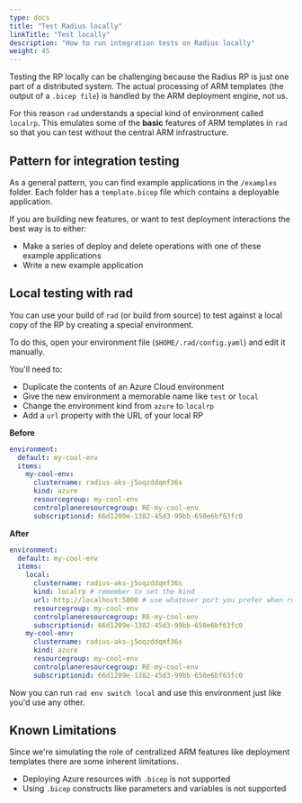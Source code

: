 ```yaml
---
type: docs
title: "Test Radius locally"
linkTitle: "Test locally"
description: "How to run integration tests on Radius locally"
weight: 45
---
```


Testing the RP locally can be challenging because the Radius RP is just one part of a distributed system. The actual processing of ARM templates (the output of a `.bicep file`) is handled by the ARM deployment engine, not us.

For this reason `rad` understands a special kind of environment called `localrp`. This emulates some of the **basic** features of ARM templates in `rad` so that you can test without the central ARM infrastructure.

## Pattern for integration testing

As a general pattern, you can find example applications in the `/examples` folder. Each folder has a `template.bicep` file which contains a deployable application.

If you are building new features, or want to test deployment interactions the best way is to either:

- Make a series of deploy and delete operations with one of these example applications
- Write a new example application

## Local testing with rad

You can use your build of `rad` (or build from source) to test against a local copy of the RP by creating a special environment.

To do this, open your environment file (`$HOME/.rad/config.yaml`) and edit it manually. 

You'll need to:

- Duplicate the contents of an Azure Cloud environment
- Give the new environment a memorable name like `test` or `local`
- Change the environment kind from `azure` to `localrp`
- Add a `url` property with the URL of your local RP

**Before**

```yaml
environment:
  default: my-cool-env
  items:
    my-cool-env:
      clustername: radius-aks-j5oqzddqmf36s
      kind: azure
      resourcegroup: my-cool-env
      controlplaneresourcegroup: RE-my-cool-env
      subscriptionid: 66d1209e-1382-45d3-99bb-650e6bf63fc0
```

**After**

```yaml
environment:
  default: my-cool-env
  items:
    local:
      clustername: radius-aks-j5oqzddqmf36s
      kind: localrp # remember to set the kind
      url: http://localhost:5000 # use whatever port you prefer when running the RP locally
      resourcegroup: my-cool-env
      controlplaneresourcegroup: RE-my-cool-env
      subscriptionid: 66d1209e-1382-45d3-99bb-650e6bf63fc0
    my-cool-env:
      clustername: radius-aks-j5oqzddqmf36s
      kind: azure
      resourcegroup: my-cool-env
      controlplaneresourcegroup: RE-my-cool-env
      subscriptionid: 66d1209e-1382-45d3-99bb-650e6bf63fc0
```

Now you can run `rad env switch local` and use this environment just like you'd use any other.

## Known Limitations

Since we're simulating the role of centralized ARM features like deployment templates there are some inherent limitations.

- Deploying Azure resources with `.bicep` is not supported
- Using `.bicep` constructs like parameters and variables is not supported